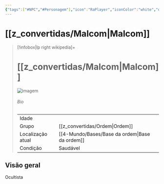 ```yaml
---
{"tags":["#NPC","#Personagem"],"icon":"RaPlayer","iconColor":"white","obsidianUIMode":"preview","obsidianEditingMode":"live","imagem":"z_arquivos/Malcom.png","dg-publish":true,"gênero":"Homem","organização":["[[z_convertidas/Ordem.md|Ordem]]"],"localização":["[[z_convertidas/Base da ordem.md|Base da ordem]]"],"condição":"Saudável","relação_party":"Amigo","dg-permalink":"NPC/Malcom","dg-path":"Malcom","permalink":"/NPC/Malcom/","dgPassFrontmatter":true}
---
```



# [[z_convertidas/Malcom\|Malcom]]
> [!infobox|lp right wikipedia]+
> #  [[z_convertidas/Malcom\|Malcom]]
> <img src="/img/user/z_arquivos/Malcom.png" alt="imagem" /><span></span>
> ###### Bio
> |  |  |
> | ---- | ---- |
> | Idade | <span></span> |
> |Grupo|[[z_convertidas/Ordem\|Ordem]]
> |Localização atual|[[4-Mundo/Bases/Base da ordem\|Base da ordem]]|
> |Condição| <span>Saudável</span>|

## Visão geral
Ocultista
